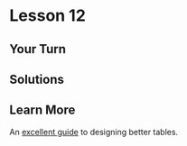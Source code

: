 # Lesson 12

## Your Turn

## Solutions

## Learn More

An
[excellent guide](https://medium.com/design-with-figma/the-ultimate-guide-to-designing-data-tables-7db29713a85a)
to designing better tables.
